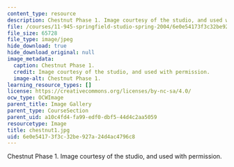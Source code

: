 ```yaml
---
content_type: resource
description: Chestnut Phase 1. Image courtesy of the studio, and used with permission.
file: /courses/11-945-springfield-studio-spring-2004/6e0e54173f3c32be927a24d4ac4796c8_chestnut1.jpg
file_size: 65728
file_type: image/jpeg
hide_download: true
hide_download_original: null
image_metadata:
  caption: Chestnut Phase 1.
  credit: Image courtesy of the studio, and used with permission.
  image-alt: Chestnut Phase 1.
learning_resource_types: []
license: https://creativecommons.org/licenses/by-nc-sa/4.0/
ocw_type: OCWImage
parent_title: Image Gallery
parent_type: CourseSection
parent_uid: a10c4fd4-fa99-edf0-dbf5-44d4c2aa5059
resourcetype: Image
title: chestnut1.jpg
uid: 6e0e5417-3f3c-32be-927a-24d4ac4796c8
---
```

Chestnut Phase 1. Image courtesy of the studio, and used with permission.